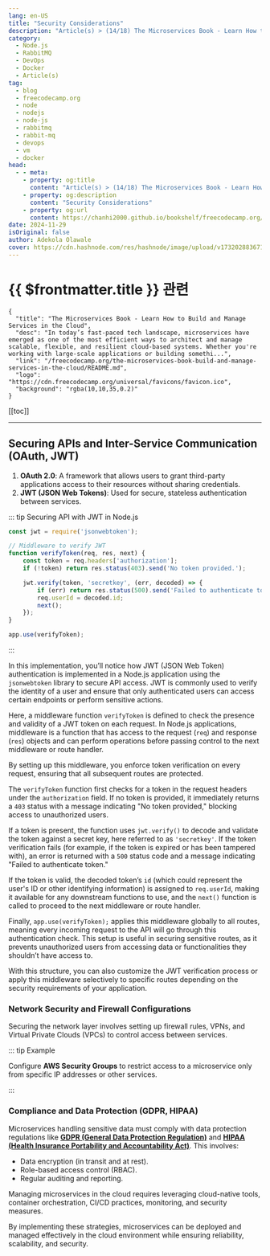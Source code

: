 ```yaml
---
lang: en-US
title: "Security Considerations"
description: "Article(s) > (14/18) The Microservices Book - Learn How to Build and Manage Services in the Cloud" 
category:
  - Node.js
  - RabbitMQ
  - DevOps
  - Docker
  - Article(s)
tag:
  - blog
  - freecodecamp.org
  - node
  - nodejs
  - node-js
  - rabbitmq
  - rabbit-mq
  - devops
  - vm
  - docker
head:
  - - meta:
    - property: og:title
      content: "Article(s) > (14/18) The Microservices Book - Learn How to Build and Manage Services in the Cloud"
    - property: og:description
      content: "Security Considerations"
    - property: og:url
      content: https://chanhi2000.github.io/bookshelf/freecodecamp.org/the-microservices-book-build-and-manage-services-in-the-cloud/security-considerations.html
date: 2024-11-29
isOriginal: false
author: Adekola Olawale
cover: https://cdn.hashnode.com/res/hashnode/image/upload/v1732028836710/aedce669-1e41-4bb1-8619-6994ed741b5c.png
---
```


# {{ $frontmatter.title }} 관련

```component VPCard
{
  "title": "The Microservices Book - Learn How to Build and Manage Services in the Cloud",
  "desc": "In today’s fast-paced tech landscape, microservices have emerged as one of the most efficient ways to architect and manage scalable, flexible, and resilient cloud-based systems. Whether you're working with large-scale applications or building somethi...",
  "link": "/freecodecamp.org/the-microservices-book-build-and-manage-services-in-the-cloud/README.md",
  "logo": "https://cdn.freecodecamp.org/universal/favicons/favicon.ico",
  "background": "rgba(10,10,35,0.2)"
}
```

[[toc]]

---

<SiteInfo
  name="The Microservices Book - Learn How to Build and Manage Services in the Cloud"
  desc="In today’s fast-paced tech landscape, microservices have emerged as one of the most efficient ways to architect and manage scalable, flexible, and resilient cloud-based systems. Whether you're working with large-scale applications or building somethi..."
  url="https://freecodecamp.org/news/the-microservices-book-build-and-manage-services-in-the-cloud#heading-security-considerations"
  logo="https://cdn.freecodecamp.org/universal/favicons/favicon.ico"
  preview="https://cdn.hashnode.com/res/hashnode/image/upload/v1732028836710/aedce669-1e41-4bb1-8619-6994ed741b5c.png"/>

## Securing APIs and Inter-Service Communication (OAuth, JWT)

1. **OAuth 2.0**: A framework that allows users to grant third-party applications access to their resources without sharing credentials.
2. **JWT (JSON Web Tokens)**: Used for secure, stateless authentication between services.

::: tip Securing API with JWT in Node.js

```js
const jwt = require('jsonwebtoken');

// Middleware to verify JWT
function verifyToken(req, res, next) {
    const token = req.headers['authorization'];
    if (!token) return res.status(403).send('No token provided.');

    jwt.verify(token, 'secretkey', (err, decoded) => {
        if (err) return res.status(500).send('Failed to authenticate token.');
        req.userId = decoded.id;
        next();
    });
}

app.use(verifyToken);
```

:::

In this implementation, you’ll notice how JWT (JSON Web Token) authentication is implemented in a Node.js application using the `jsonwebtoken` library to secure API access. JWT is commonly used to verify the identity of a user and ensure that only authenticated users can access certain endpoints or perform sensitive actions.

Here, a middleware function `verifyToken` is defined to check the presence and validity of a JWT token on each request. In Node.js applications, middleware is a function that has access to the request (`req`) and response (`res`) objects and can perform operations before passing control to the next middleware or route handler.

By setting up this middleware, you enforce token verification on every request, ensuring that all subsequent routes are protected.

The `verifyToken` function first checks for a token in the request headers under the `authorization` field. If no token is provided, it immediately returns a `403` status with a message indicating "No token provided," blocking access to unauthorized users.

If a token is present, the function uses `jwt.verify()` to decode and validate the token against a secret key, here referred to as `'secretkey'`. If the token verification fails (for example, if the token is expired or has been tampered with), an error is returned with a `500` status code and a message indicating "Failed to authenticate token."

If the token is valid, the decoded token’s `id` (which could represent the user's ID or other identifying information) is assigned to `req.userId`, making it available for any downstream functions to use, and the `next()` function is called to proceed to the next middleware or route handler.

Finally, `app.use(verifyToken);` applies this middleware globally to all routes, meaning every incoming request to the API will go through this authentication check. This setup is useful in securing sensitive routes, as it prevents unauthorized users from accessing data or functionalities they shouldn’t have access to.

With this structure, you can also customize the JWT verification process or apply this middleware selectively to specific routes depending on the security requirements of your application.

### Network Security and Firewall Configurations

Securing the network layer involves setting up firewall rules, VPNs, and Virtual Private Clouds (VPCs) to control access between services.

::: tip Example

Configure **AWS Security Groups** to restrict access to a microservice only from specific IP addresses or other services.

:::

### Compliance and Data Protection (GDPR, HIPAA)

Microservices handling sensitive data must comply with data protection regulations like [<VPIcon icon="fas fa-globe"/>**GDPR (General Data Protection Regulation)**](https://gdpr-info.eu/) and [<VPIcon icon="fas fa-globe"/>**HIPAA (Health Insurance Portability and Accountability Act)**](https://hhs.gov/hipaa/index.html). This involves:

- Data encryption (in transit and at rest).
- Role-based access control (RBAC).
- Regular auditing and reporting.

Managing microservices in the cloud requires leveraging cloud-native tools, container orchestration, CI/CD practices, monitoring, and security measures.

By implementing these strategies, microservices can be deployed and managed effectively in the cloud environment while ensuring reliability, scalability, and security.
